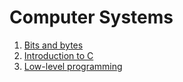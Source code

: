 # Computer Systems

1. [Bits and bytes](./bits-and-bytes)
2. [Introduction to C](./introduction-to-c)
3. [Low-level programming](./low-level-programming/README.md)
